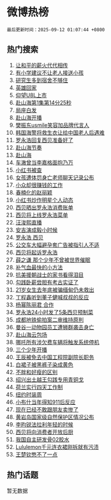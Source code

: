 # 微博热榜

`最后更新时间：2025-09-12 01:07:44 +0800`

## 热门搜索

1. [让和平的薪火代代相传](https://m.weibo.cn/search?containerid=100103type%3D1%26t%3D10%26q%3D%23%E8%AE%A9%E5%92%8C%E5%B9%B3%E7%9A%84%E8%96%AA%E7%81%AB%E4%BB%A3%E4%BB%A3%E7%9B%B8%E4%BC%A0%23&stream_entry_id=51&isnewpage=1&extparam=seat%3D1%26cate%3D10103%26q%3D%2523%25E8%25AE%25A9%25E5%2592%258C%25E5%25B9%25B3%25E7%259A%2584%25E8%2596%25AA%25E7%2581%25AB%25E4%25BB%25A3%25E4%25BB%25A3%25E7%259B%25B8%25E4%25BC%25A0%2523%26pos%3D0%26filter_type%3Drealtimehot%26stream_entry_id%3D51%26c_type%3D51%26dgr%3D0%26display_time%3D1757610463%26pre_seqid%3D175761046369301983937133)
1. [有小学建议不让老人接送小孩](https://m.weibo.cn/search?containerid=100103type%3D1%26t%3D10%26q%3D%23%E6%9C%89%E5%B0%8F%E5%AD%A6%E5%BB%BA%E8%AE%AE%E4%B8%8D%E8%AE%A9%E8%80%81%E4%BA%BA%E6%8E%A5%E9%80%81%E5%B0%8F%E5%AD%A9%23&stream_entry_id=31&isnewpage=1&extparam=seat%3D1%26q%3D%2523%25E6%259C%2589%25E5%25B0%258F%25E5%25AD%25A6%25E5%25BB%25BA%25E8%25AE%25AE%25E4%25B8%258D%25E8%25AE%25A9%25E8%2580%2581%25E4%25BA%25BA%25E6%258E%25A5%25E9%2580%2581%25E5%25B0%258F%25E5%25AD%25A9%2523%26pos%3D0%26filter_type%3Drealtimehot%26c_type%3D31%26realpos%3D1%26cate%3D5001%26flag%3D0%26band_rank%3D1%26lcate%3D5001%26stream_entry_id%3D31%26dgr%3D0%26display_time%3D1757610463%26pre_seqid%3D175761046369301983937133)
1. [研究生多到宿舍不够住](https://m.weibo.cn/search?containerid=100103type%3D1%26t%3D10%26q%3D%23%E7%A0%94%E7%A9%B6%E7%94%9F%E5%A4%9A%E5%88%B0%E5%AE%BF%E8%88%8D%E4%B8%8D%E5%A4%9F%E4%BD%8F%23&stream_entry_id=31&isnewpage=1&extparam=seat%3D1%26q%3D%2523%25E7%25A0%2594%25E7%25A9%25B6%25E7%2594%259F%25E5%25A4%259A%25E5%2588%25B0%25E5%25AE%25BF%25E8%2588%258D%25E4%25B8%258D%25E5%25A4%259F%25E4%25BD%258F%2523%26pos%3D1%26filter_type%3Drealtimehot%26c_type%3D31%26realpos%3D2%26cate%3D5001%26flag%3D0%26band_rank%3D2%26lcate%3D5001%26stream_entry_id%3D31%26dgr%3D0%26display_time%3D1757610463%26pre_seqid%3D175761046369301983937133)
1. [英雄回家](https://m.weibo.cn/search?containerid=100103type%3D1%26t%3D10%26q%3D%23%E8%8B%B1%E9%9B%84%E5%9B%9E%E5%AE%B6%23&stream_entry_id=31&isnewpage=1&extparam=seat%3D1%26q%3D%2523%25E8%258B%25B1%25E9%259B%2584%25E5%259B%259E%25E5%25AE%25B6%2523%26pos%3D2%26filter_type%3Drealtimehot%26c_type%3D31%26realpos%3D3%26cate%3D5001%26flag%3D0%26band_rank%3D3%26lcate%3D5001%26stream_entry_id%3D31%26dgr%3D0%26display_time%3D1757610463%26pre_seqid%3D175761046369301983937133)
1. [仰望U8L上市](https://m.weibo.cn/search?containerid=100103type%3D1%26t%3D10%26q%3D%23%E4%BB%B0%E6%9C%9BU8L%E4%B8%8A%E5%B8%82%23&stream_entry_id=31&isnewpage=1&extparam=seat%3D1%26q%3D%2523%25E4%25BB%25B0%25E6%259C%259BU8L%25E4%25B8%258A%25E5%25B8%2582%2523%26pos%3D3%26filter_type%3Drealtimehot%26adid%3D300623%26c_type%3D31%26is_ad_pos%3D1%26cate%3D5001%26band_rank%3D4%26topic_ad%3D1%26lcate%3D5001%26stream_entry_id%3D31%26dgr%3D0%26display_time%3D1757610463%26pre_seqid%3D175761046369301983937133)
1. [赴山海第1集第14分25秒](https://m.weibo.cn/search?containerid=100103type%3D1%26t%3D10%26q%3D%E8%B5%B4%E5%B1%B1%E6%B5%B7%E7%AC%AC1%E9%9B%86%E7%AC%AC14%E5%88%8625%E7%A7%92&stream_entry_id=31&isnewpage=1&extparam=seat%3D1%26q%3D%25E8%25B5%25B4%25E5%25B1%25B1%25E6%25B5%25B7%25E7%25AC%25AC1%25E9%259B%2586%25E7%25AC%25AC14%25E5%2588%258625%25E7%25A7%2592%26pos%3D4%26filter_type%3Drealtimehot%26c_type%3D31%26realpos%3D4%26cate%3D5001%26flag%3D0%26band_rank%3D4%26lcate%3D5001%26stream_entry_id%3D31%26dgr%3D0%26display_time%3D1757610463%26pre_seqid%3D175761046369301983937133)
1. [局座白发](https://m.weibo.cn/search?containerid=100103type%3D1%26t%3D10%26q%3D%E5%B1%80%E5%BA%A7%E7%99%BD%E5%8F%91&stream_entry_id=31&isnewpage=1&extparam=seat%3D1%26q%3D%25E5%25B1%2580%25E5%25BA%25A7%25E7%2599%25BD%25E5%258F%2591%26pos%3D5%26filter_type%3Drealtimehot%26c_type%3D31%26realpos%3D5%26cate%3D5001%26flag%3D0%26band_rank%3D5%26lcate%3D5001%26stream_entry_id%3D31%26dgr%3D0%26display_time%3D1757610463%26pre_seqid%3D175761046369301983937133)
1. [赴山海开播](https://m.weibo.cn/search?containerid=100103type%3D1%26t%3D10%26q%3D%E8%B5%B4%E5%B1%B1%E6%B5%B7%E5%BC%80%E6%92%AD&stream_entry_id=31&isnewpage=1&extparam=seat%3D1%26q%3D%25E8%25B5%25B4%25E5%25B1%25B1%25E6%25B5%25B7%25E5%25BC%2580%25E6%2592%25AD%26pos%3D6%26filter_type%3Drealtimehot%26c_type%3D31%26realpos%3D6%26cate%3D5001%26flag%3D16%26band_rank%3D6%26lcate%3D5001%26stream_entry_id%3D31%26dgr%3D0%26display_time%3D1757610463%26pre_seqid%3D175761046369301983937133)
1. [樊振东usmile笑容加品牌代言人](https://m.weibo.cn/search?containerid=100103type%3D1%26t%3D10%26q%3D%23%E6%A8%8A%E6%8C%AF%E4%B8%9Cusmile%E7%AC%91%E5%AE%B9%E5%8A%A0%E5%93%81%E7%89%8C%E4%BB%A3%E8%A8%80%E4%BA%BA%23&stream_entry_id=31&isnewpage=1&extparam=seat%3D1%26q%3D%2523%25E6%25A8%258A%25E6%258C%25AF%25E4%25B8%259Cusmile%25E7%25AC%2591%25E5%25AE%25B9%25E5%258A%25A0%25E5%2593%2581%25E7%2589%258C%25E4%25BB%25A3%25E8%25A8%2580%25E4%25BA%25BA%2523%26pos%3D7%26filter_type%3Drealtimehot%26adid%3D300819%26c_type%3D31%26is_ad_pos%3D1%26cate%3D5001%26band_rank%3D7%26topic_ad%3D1%26lcate%3D5001%26stream_entry_id%3D31%26dgr%3D0%26display_time%3D1757610463%26pre_seqid%3D175761046369301983937133)
1. [韩国海警将救生衣让给中国老人后遇难](https://m.weibo.cn/search?containerid=100103type%3D1%26t%3D10%26q%3D%23%E9%9F%A9%E5%9B%BD%E6%B5%B7%E8%AD%A6%E5%B0%86%E6%95%91%E7%94%9F%E8%A1%A3%E8%AE%A9%E7%BB%99%E4%B8%AD%E5%9B%BD%E8%80%81%E4%BA%BA%E5%90%8E%E9%81%87%E9%9A%BE%23&stream_entry_id=31&isnewpage=1&extparam=seat%3D1%26q%3D%2523%25E9%259F%25A9%25E5%259B%25BD%25E6%25B5%25B7%25E8%25AD%25A6%25E5%25B0%2586%25E6%2595%2591%25E7%2594%259F%25E8%25A1%25A3%25E8%25AE%25A9%25E7%25BB%2599%25E4%25B8%25AD%25E5%259B%25BD%25E8%2580%2581%25E4%25BA%25BA%25E5%2590%258E%25E9%2581%2587%25E9%259A%25BE%2523%26pos%3D8%26filter_type%3Drealtimehot%26c_type%3D31%26realpos%3D7%26cate%3D5001%26flag%3D0%26band_rank%3D7%26lcate%3D5001%26stream_entry_id%3D31%26dgr%3D0%26display_time%3D1757610463%26pre_seqid%3D175761046369301983937133)
1. [罗永浩回复西贝准备好了](https://m.weibo.cn/search?containerid=100103type%3D1%26t%3D10%26q%3D%23%E7%BD%97%E6%B0%B8%E6%B5%A9%E5%9B%9E%E5%A4%8D%E8%A5%BF%E8%B4%9D%E5%87%86%E5%A4%87%E5%A5%BD%E4%BA%86%23&stream_entry_id=31&isnewpage=1&extparam=seat%3D1%26q%3D%2523%25E7%25BD%2597%25E6%25B0%25B8%25E6%25B5%25A9%25E5%259B%259E%25E5%25A4%258D%25E8%25A5%25BF%25E8%25B4%259D%25E5%2587%2586%25E5%25A4%2587%25E5%25A5%25BD%25E4%25BA%2586%2523%26pos%3D9%26filter_type%3Drealtimehot%26c_type%3D31%26realpos%3D8%26cate%3D5001%26flag%3D0%26band_rank%3D8%26lcate%3D5001%26stream_entry_id%3D31%26dgr%3D0%26display_time%3D1757610463%26pre_seqid%3D175761046369301983937133)
1. [赴山海节奏](https://m.weibo.cn/search?containerid=100103type%3D1%26t%3D10%26q%3D%23%E8%B5%B4%E5%B1%B1%E6%B5%B7%E8%8A%82%E5%A5%8F%23&stream_entry_id=31&isnewpage=1&extparam=seat%3D1%26q%3D%2523%25E8%25B5%25B4%25E5%25B1%25B1%25E6%25B5%25B7%25E8%258A%2582%25E5%25A5%258F%2523%26pos%3D10%26filter_type%3Drealtimehot%26c_type%3D31%26realpos%3D9%26cate%3D5001%26flag%3D1%26band_rank%3D9%26lcate%3D5001%26stream_entry_id%3D31%26dgr%3D0%26display_time%3D1757610463%26pre_seqid%3D175761046369301983937133)
1. [赴山海](https://m.weibo.cn/search?containerid=100103type%3D1%26t%3D10%26q%3D%E8%B5%B4%E5%B1%B1%E6%B5%B7&stream_entry_id=31&isnewpage=1&extparam=seat%3D1%26q%3D%25E8%25B5%25B4%25E5%25B1%25B1%25E6%25B5%25B7%26pos%3D11%26filter_type%3Drealtimehot%26c_type%3D31%26realpos%3D10%26cate%3D5001%26flag%3D0%26band_rank%3D10%26lcate%3D5001%26stream_entry_id%3D31%26dgr%3D0%26display_time%3D1757610463%26pre_seqid%3D175761046369301983937133)
1. [车澈曾当李嘉格面抱乃万](https://m.weibo.cn/search?containerid=100103type%3D1%26t%3D10%26q%3D%23%E8%BD%A6%E6%BE%88%E6%9B%BE%E5%BD%93%E6%9D%8E%E5%98%89%E6%A0%BC%E9%9D%A2%E6%8A%B1%E4%B9%83%E4%B8%87%23&stream_entry_id=31&isnewpage=1&extparam=seat%3D1%26q%3D%2523%25E8%25BD%25A6%25E6%25BE%2588%25E6%259B%25BE%25E5%25BD%2593%25E6%259D%258E%25E5%2598%2589%25E6%25A0%25BC%25E9%259D%25A2%25E6%258A%25B1%25E4%25B9%2583%25E4%25B8%2587%2523%26pos%3D12%26filter_type%3Drealtimehot%26c_type%3D31%26realpos%3D11%26cate%3D5001%26flag%3D0%26band_rank%3D11%26lcate%3D5001%26stream_entry_id%3D31%26dgr%3D0%26display_time%3D1757610463%26pre_seqid%3D175761046369301983937133)
1. [小红书被查](https://m.weibo.cn/search?containerid=100103type%3D1%26t%3D10%26q%3D%23%E5%B0%8F%E7%BA%A2%E4%B9%A6%E8%A2%AB%E6%9F%A5%23&stream_entry_id=31&isnewpage=1&extparam=seat%3D1%26q%3D%2523%25E5%25B0%258F%25E7%25BA%25A2%25E4%25B9%25A6%25E8%25A2%25AB%25E6%259F%25A5%2523%26pos%3D13%26filter_type%3Drealtimehot%26c_type%3D31%26realpos%3D12%26cate%3D5001%26flag%3D0%26band_rank%3D12%26lcate%3D5001%26stream_entry_id%3D31%26dgr%3D0%26display_time%3D1757610463%26pre_seqid%3D175761046369301983937133)
1. [女孩遭体罚身亡老师聊天记录公布](https://m.weibo.cn/search?containerid=100103type%3D1%26t%3D10%26q%3D%23%E5%A5%B3%E5%AD%A9%E9%81%AD%E4%BD%93%E7%BD%9A%E8%BA%AB%E4%BA%A1%E8%80%81%E5%B8%88%E8%81%8A%E5%A4%A9%E8%AE%B0%E5%BD%95%E5%85%AC%E5%B8%83%23&stream_entry_id=31&isnewpage=1&extparam=seat%3D1%26q%3D%2523%25E5%25A5%25B3%25E5%25AD%25A9%25E9%2581%25AD%25E4%25BD%2593%25E7%25BD%259A%25E8%25BA%25AB%25E4%25BA%25A1%25E8%2580%2581%25E5%25B8%2588%25E8%2581%258A%25E5%25A4%25A9%25E8%25AE%25B0%25E5%25BD%2595%25E5%2585%25AC%25E5%25B8%2583%2523%26pos%3D14%26filter_type%3Drealtimehot%26c_type%3D31%26realpos%3D13%26cate%3D5001%26flag%3D0%26band_rank%3D13%26lcate%3D5001%26stream_entry_id%3D31%26dgr%3D0%26display_time%3D1757610463%26pre_seqid%3D175761046369301983937133)
1. [小众却很赚钱的工作](https://m.weibo.cn/search?containerid=100103type%3D1%26t%3D10%26q%3D%E5%B0%8F%E4%BC%97%E5%8D%B4%E5%BE%88%E8%B5%9A%E9%92%B1%E7%9A%84%E5%B7%A5%E4%BD%9C&stream_entry_id=31&isnewpage=1&extparam=seat%3D1%26q%3D%25E5%25B0%258F%25E4%25BC%2597%25E5%258D%25B4%25E5%25BE%2588%25E8%25B5%259A%25E9%2592%25B1%25E7%259A%2584%25E5%25B7%25A5%25E4%25BD%259C%26pos%3D15%26filter_type%3Drealtimehot%26c_type%3D31%26realpos%3D14%26cate%3D5001%26flag%3D0%26band_rank%3D14%26lcate%3D5001%26stream_entry_id%3D31%26dgr%3D0%26display_time%3D1757610463%26pre_seqid%3D175761046369301983937133)
1. [春楠化的赵丽颖](https://m.weibo.cn/search?containerid=100103type%3D1%26t%3D10%26q%3D%23%E6%98%A5%E6%A5%A0%E5%8C%96%E7%9A%84%E8%B5%B5%E4%B8%BD%E9%A2%96%23&stream_entry_id=31&isnewpage=1&extparam=seat%3D1%26q%3D%2523%25E6%2598%25A5%25E6%25A5%25A0%25E5%258C%2596%25E7%259A%2584%25E8%25B5%25B5%25E4%25B8%25BD%25E9%25A2%2596%2523%26pos%3D16%26filter_type%3Drealtimehot%26c_type%3D31%26realpos%3D15%26cate%3D5001%26flag%3D0%26band_rank%3D15%26lcate%3D5001%26stream_entry_id%3D31%26dgr%3D0%26display_time%3D1757610463%26pre_seqid%3D175761046369301983937133)
1. [小红书炒作明星个人动态](https://m.weibo.cn/search?containerid=100103type%3D1%26t%3D10%26q%3D%23%E5%B0%8F%E7%BA%A2%E4%B9%A6%E7%82%92%E4%BD%9C%E6%98%8E%E6%98%9F%E4%B8%AA%E4%BA%BA%E5%8A%A8%E6%80%81%23&stream_entry_id=31&isnewpage=1&extparam=seat%3D1%26q%3D%2523%25E5%25B0%258F%25E7%25BA%25A2%25E4%25B9%25A6%25E7%2582%2592%25E4%25BD%259C%25E6%2598%258E%25E6%2598%259F%25E4%25B8%25AA%25E4%25BA%25BA%25E5%258A%25A8%25E6%2580%2581%2523%26pos%3D17%26filter_type%3Drealtimehot%26c_type%3D31%26realpos%3D16%26cate%3D5001%26flag%3D0%26band_rank%3D16%26lcate%3D5001%26stream_entry_id%3D31%26dgr%3D0%26display_time%3D1757610463%26pre_seqid%3D175761046369301983937133)
1. [西贝晒出罗永浩消费账单](https://m.weibo.cn/search?containerid=100103type%3D1%26t%3D10%26q%3D%23%E8%A5%BF%E8%B4%9D%E6%99%92%E5%87%BA%E7%BD%97%E6%B0%B8%E6%B5%A9%E6%B6%88%E8%B4%B9%E8%B4%A6%E5%8D%95%23&stream_entry_id=31&isnewpage=1&extparam=seat%3D1%26q%3D%2523%25E8%25A5%25BF%25E8%25B4%259D%25E6%2599%2592%25E5%2587%25BA%25E7%25BD%2597%25E6%25B0%25B8%25E6%25B5%25A9%25E6%25B6%2588%25E8%25B4%25B9%25E8%25B4%25A6%25E5%258D%2595%2523%26pos%3D18%26filter_type%3Drealtimehot%26c_type%3D31%26realpos%3D17%26cate%3D5001%26flag%3D0%26band_rank%3D17%26lcate%3D5001%26stream_entry_id%3D31%26dgr%3D0%26display_time%3D1757610463%26pre_seqid%3D175761046369301983937133)
1. [西贝将上线罗永浩菜单](https://m.weibo.cn/search?containerid=100103type%3D1%26t%3D10%26q%3D%23%E8%A5%BF%E8%B4%9D%E5%B0%86%E4%B8%8A%E7%BA%BF%E7%BD%97%E6%B0%B8%E6%B5%A9%E8%8F%9C%E5%8D%95%23&stream_entry_id=31&isnewpage=1&extparam=seat%3D1%26q%3D%2523%25E8%25A5%25BF%25E8%25B4%259D%25E5%25B0%2586%25E4%25B8%258A%25E7%25BA%25BF%25E7%25BD%2597%25E6%25B0%25B8%25E6%25B5%25A9%25E8%258F%259C%25E5%258D%2595%2523%26pos%3D19%26filter_type%3Drealtimehot%26c_type%3D31%26realpos%3D18%26cate%3D5001%26flag%3D0%26band_rank%3D18%26lcate%3D5001%26stream_entry_id%3D31%26dgr%3D0%26display_time%3D1757610463%26pre_seqid%3D175761046369301983937133)
1. [汪浚熙直播](https://m.weibo.cn/search?containerid=100103type%3D1%26t%3D10%26q%3D%E6%B1%AA%E6%B5%9A%E7%86%99%E7%9B%B4%E6%92%AD&stream_entry_id=31&isnewpage=1&extparam=seat%3D1%26q%3D%25E6%25B1%25AA%25E6%25B5%259A%25E7%2586%2599%25E7%259B%25B4%25E6%2592%25AD%26pos%3D20%26filter_type%3Drealtimehot%26c_type%3D31%26realpos%3D19%26cate%3D5001%26flag%3D0%26band_rank%3D19%26lcate%3D5001%26stream_entry_id%3D31%26dgr%3D0%26display_time%3D1757610463%26pre_seqid%3D175761046369301983937133)
1. [安吉演成毅小时候](https://m.weibo.cn/search?containerid=100103type%3D1%26t%3D10%26q%3D%23%E5%AE%89%E5%90%89%E6%BC%94%E6%88%90%E6%AF%85%E5%B0%8F%E6%97%B6%E5%80%99%23&stream_entry_id=31&isnewpage=1&extparam=seat%3D1%26q%3D%2523%25E5%25AE%2589%25E5%2590%2589%25E6%25BC%2594%25E6%2588%2590%25E6%25AF%2585%25E5%25B0%258F%25E6%2597%25B6%25E5%2580%2599%2523%26pos%3D21%26filter_type%3Drealtimehot%26c_type%3D31%26realpos%3D20%26cate%3D5001%26flag%3D0%26band_rank%3D20%26lcate%3D5001%26stream_entry_id%3D31%26dgr%3D0%26display_time%3D1757610463%26pre_seqid%3D175761046369301983937133)
1. [罗永浩 西贝](https://m.weibo.cn/search?containerid=100103type%3D1%26t%3D10%26q%3D%E7%BD%97%E6%B0%B8%E6%B5%A9+%E8%A5%BF%E8%B4%9D&stream_entry_id=31&isnewpage=1&extparam=seat%3D1%26q%3D%25E7%25BD%2597%25E6%25B0%25B8%25E6%25B5%25A9%2520%25E8%25A5%25BF%25E8%25B4%259D%26pos%3D22%26filter_type%3Drealtimehot%26c_type%3D31%26realpos%3D21%26cate%3D5001%26flag%3D0%26band_rank%3D21%26lcate%3D5001%26stream_entry_id%3D31%26dgr%3D0%26display_time%3D1757610463%26pre_seqid%3D175761046369301983937133)
1. [公交车大幅避孕套广告被指引人不适](https://m.weibo.cn/search?containerid=100103type%3D1%26t%3D10%26q%3D%23%E5%85%AC%E4%BA%A4%E8%BD%A6%E5%A4%A7%E5%B9%85%E9%81%BF%E5%AD%95%E5%A5%97%E5%B9%BF%E5%91%8A%E8%A2%AB%E6%8C%87%E5%BC%95%E4%BA%BA%E4%B8%8D%E9%80%82%23&stream_entry_id=31&isnewpage=1&extparam=seat%3D1%26q%3D%2523%25E5%2585%25AC%25E4%25BA%25A4%25E8%25BD%25A6%25E5%25A4%25A7%25E5%25B9%2585%25E9%2581%25BF%25E5%25AD%2595%25E5%25A5%2597%25E5%25B9%25BF%25E5%2591%258A%25E8%25A2%25AB%25E6%258C%2587%25E5%25BC%2595%25E4%25BA%25BA%25E4%25B8%258D%25E9%2580%2582%2523%26pos%3D23%26filter_type%3Drealtimehot%26c_type%3D31%26realpos%3D22%26cate%3D5001%26flag%3D0%26band_rank%3D22%26lcate%3D5001%26stream_entry_id%3D31%26dgr%3D0%26display_time%3D1757610463%26pre_seqid%3D175761046369301983937133)
1. [西贝将起诉罗永浩](https://m.weibo.cn/search?containerid=100103type%3D1%26t%3D10%26q%3D%23%E8%A5%BF%E8%B4%9D%E5%B0%86%E8%B5%B7%E8%AF%89%E7%BD%97%E6%B0%B8%E6%B5%A9%23&stream_entry_id=31&isnewpage=1&extparam=seat%3D1%26q%3D%2523%25E8%25A5%25BF%25E8%25B4%259D%25E5%25B0%2586%25E8%25B5%25B7%25E8%25AF%2589%25E7%25BD%2597%25E6%25B0%25B8%25E6%25B5%25A9%2523%26pos%3D24%26filter_type%3Drealtimehot%26c_type%3D31%26realpos%3D23%26cate%3D5001%26flag%3D0%26band_rank%3D23%26lcate%3D5001%26stream_entry_id%3D31%26dgr%3D0%26display_time%3D1757610463%26pre_seqid%3D175761046369301983937133)
1. [薛之谦 那个少年不曾被世界催眠](https://m.weibo.cn/search?containerid=100103type%3D1%26t%3D10%26q%3D%E8%96%9B%E4%B9%8B%E8%B0%A6+%E9%82%A3%E4%B8%AA%E5%B0%91%E5%B9%B4%E4%B8%8D%E6%9B%BE%E8%A2%AB%E4%B8%96%E7%95%8C%E5%82%AC%E7%9C%A0&stream_entry_id=31&isnewpage=1&extparam=seat%3D1%26q%3D%25E8%2596%259B%25E4%25B9%258B%25E8%25B0%25A6%2520%25E9%2582%25A3%25E4%25B8%25AA%25E5%25B0%2591%25E5%25B9%25B4%25E4%25B8%258D%25E6%259B%25BE%25E8%25A2%25AB%25E4%25B8%2596%25E7%2595%258C%25E5%2582%25AC%25E7%259C%25A0%26pos%3D25%26filter_type%3Drealtimehot%26c_type%3D31%26realpos%3D24%26cate%3D5001%26flag%3D0%26band_rank%3D24%26lcate%3D5001%26stream_entry_id%3D31%26dgr%3D0%26display_time%3D1757610463%26pre_seqid%3D175761046369301983937133)
1. [补气血最快的小方法](https://m.weibo.cn/search?containerid=100103type%3D1%26t%3D10%26q%3D%E8%A1%A5%E6%B0%94%E8%A1%80%E6%9C%80%E5%BF%AB%E7%9A%84%E5%B0%8F%E6%96%B9%E6%B3%95&stream_entry_id=31&isnewpage=1&extparam=seat%3D1%26q%3D%25E8%25A1%25A5%25E6%25B0%2594%25E8%25A1%2580%25E6%259C%2580%25E5%25BF%25AB%25E7%259A%2584%25E5%25B0%258F%25E6%2596%25B9%25E6%25B3%2595%26pos%3D26%26filter_type%3Drealtimehot%26c_type%3D31%26realpos%3D25%26cate%3D5001%26flag%3D0%26band_rank%3D25%26lcate%3D5001%26stream_entry_id%3D31%26dgr%3D0%26display_time%3D1757610463%26pre_seqid%3D175761046369301983937133)
1. [抗美援朝战士的家书看得泪目](https://m.weibo.cn/search?containerid=100103type%3D1%26t%3D10%26q%3D%23%E6%8A%97%E7%BE%8E%E6%8F%B4%E6%9C%9D%E6%88%98%E5%A3%AB%E7%9A%84%E5%AE%B6%E4%B9%A6%E7%9C%8B%E5%BE%97%E6%B3%AA%E7%9B%AE%23&stream_entry_id=31&isnewpage=1&extparam=seat%3D1%26q%3D%2523%25E6%258A%2597%25E7%25BE%258E%25E6%258F%25B4%25E6%259C%259D%25E6%2588%2598%25E5%25A3%25AB%25E7%259A%2584%25E5%25AE%25B6%25E4%25B9%25A6%25E7%259C%258B%25E5%25BE%2597%25E6%25B3%25AA%25E7%259B%25AE%2523%26pos%3D27%26filter_type%3Drealtimehot%26c_type%3D31%26realpos%3D26%26cate%3D5001%26flag%3D0%26band_rank%3D26%26lcate%3D5001%26stream_entry_id%3D31%26dgr%3D0%26display_time%3D1757610463%26pre_seqid%3D175761046369301983937133)
1. [勾践卧薪尝胆有考古实证了](https://m.weibo.cn/search?containerid=100103type%3D1%26t%3D10%26q%3D%23%E5%8B%BE%E8%B7%B5%E5%8D%A7%E8%96%AA%E5%B0%9D%E8%83%86%E6%9C%89%E8%80%83%E5%8F%A4%E5%AE%9E%E8%AF%81%E4%BA%86%23&stream_entry_id=31&isnewpage=1&extparam=seat%3D1%26q%3D%2523%25E5%258B%25BE%25E8%25B7%25B5%25E5%258D%25A7%25E8%2596%25AA%25E5%25B0%259D%25E8%2583%2586%25E6%259C%2589%25E8%2580%2583%25E5%258F%25A4%25E5%25AE%259E%25E8%25AF%2581%25E4%25BA%2586%2523%26pos%3D28%26filter_type%3Drealtimehot%26c_type%3D31%26realpos%3D27%26cate%3D5001%26flag%3D0%26band_rank%3D27%26lcate%3D5001%26stream_entry_id%3D31%26dgr%3D0%26display_time%3D1757610463%26pre_seqid%3D175761046369301983937133)
1. [21岁女生去年底被骗缅甸仍未救出](https://m.weibo.cn/search?containerid=100103type%3D1%26t%3D10%26q%3D%2321%E5%B2%81%E5%A5%B3%E7%94%9F%E5%8E%BB%E5%B9%B4%E5%BA%95%E8%A2%AB%E9%AA%97%E7%BC%85%E7%94%B8%E4%BB%8D%E6%9C%AA%E6%95%91%E5%87%BA%23&stream_entry_id=31&isnewpage=1&extparam=seat%3D1%26q%3D%252321%25E5%25B2%2581%25E5%25A5%25B3%25E7%2594%259F%25E5%258E%25BB%25E5%25B9%25B4%25E5%25BA%2595%25E8%25A2%25AB%25E9%25AA%2597%25E7%25BC%2585%25E7%2594%25B8%25E4%25BB%258D%25E6%259C%25AA%25E6%2595%2591%25E5%2587%25BA%2523%26pos%3D29%26filter_type%3Drealtimehot%26c_type%3D31%26realpos%3D28%26cate%3D5001%26flag%3D0%26band_rank%3D28%26lcate%3D5001%26stream_entry_id%3D31%26dgr%3D0%26display_time%3D1757610463%26pre_seqid%3D175761046369301983937133)
1. [丁程鑫听到董子健喊叔叔的反应](https://m.weibo.cn/search?containerid=100103type%3D1%26t%3D10%26q%3D%23%E4%B8%81%E7%A8%8B%E9%91%AB%E5%90%AC%E5%88%B0%E8%91%A3%E5%AD%90%E5%81%A5%E5%96%8A%E5%8F%94%E5%8F%94%E7%9A%84%E5%8F%8D%E5%BA%94%23&stream_entry_id=31&isnewpage=1&extparam=seat%3D1%26q%3D%2523%25E4%25B8%2581%25E7%25A8%258B%25E9%2591%25AB%25E5%2590%25AC%25E5%2588%25B0%25E8%2591%25A3%25E5%25AD%2590%25E5%2581%25A5%25E5%2596%258A%25E5%258F%2594%25E5%258F%2594%25E7%259A%2584%25E5%258F%258D%25E5%25BA%2594%2523%26pos%3D30%26filter_type%3Drealtimehot%26c_type%3D31%26realpos%3D29%26cate%3D5001%26flag%3D0%26band_rank%3D29%26lcate%3D5001%26stream_entry_id%3D31%26dgr%3D0%26display_time%3D1757610463%26pre_seqid%3D175761046369301983937133)
1. [杨幂陈丽君 合作](https://m.weibo.cn/search?containerid=100103type%3D1%26t%3D10%26q%3D%E6%9D%A8%E5%B9%82%E9%99%88%E4%B8%BD%E5%90%9B+%E5%90%88%E4%BD%9C&stream_entry_id=31&isnewpage=1&extparam=seat%3D1%26q%3D%25E6%259D%25A8%25E5%25B9%2582%25E9%2599%2588%25E4%25B8%25BD%25E5%2590%259B%2520%25E5%2590%2588%25E4%25BD%259C%26pos%3D31%26filter_type%3Drealtimehot%26c_type%3D31%26realpos%3D30%26cate%3D5001%26flag%3D0%26band_rank%3D30%26lcate%3D5001%26stream_entry_id%3D31%26dgr%3D0%26display_time%3D1757610463%26pre_seqid%3D175761046369301983937133)
1. [罗永浩24小时发了5条西贝预制菜](https://m.weibo.cn/search?containerid=100103type%3D1%26t%3D10%26q%3D%23%E7%BD%97%E6%B0%B8%E6%B5%A924%E5%B0%8F%E6%97%B6%E5%8F%91%E4%BA%865%E6%9D%A1%E8%A5%BF%E8%B4%9D%E9%A2%84%E5%88%B6%E8%8F%9C%23&stream_entry_id=31&isnewpage=1&extparam=seat%3D1%26q%3D%2523%25E7%25BD%2597%25E6%25B0%25B8%25E6%25B5%25A924%25E5%25B0%258F%25E6%2597%25B6%25E5%258F%2591%25E4%25BA%25865%25E6%259D%25A1%25E8%25A5%25BF%25E8%25B4%259D%25E9%25A2%2584%25E5%2588%25B6%25E8%258F%259C%2523%26pos%3D32%26filter_type%3Drealtimehot%26c_type%3D31%26realpos%3D31%26cate%3D5001%26flag%3D0%26band_rank%3D31%26lcate%3D5001%26stream_entry_id%3D31%26dgr%3D0%26display_time%3D1757610463%26pre_seqid%3D175761046369301983937133)
1. [成都地铁偷拍案二审维持原判](https://m.weibo.cn/search?containerid=100103type%3D1%26t%3D10%26q%3D%23%E6%88%90%E9%83%BD%E5%9C%B0%E9%93%81%E5%81%B7%E6%8B%8D%E6%A1%88%E4%BA%8C%E5%AE%A1%E7%BB%B4%E6%8C%81%E5%8E%9F%E5%88%A4%23&stream_entry_id=31&isnewpage=1&extparam=seat%3D1%26q%3D%2523%25E6%2588%2590%25E9%2583%25BD%25E5%259C%25B0%25E9%2593%2581%25E5%2581%25B7%25E6%258B%258D%25E6%25A1%2588%25E4%25BA%258C%25E5%25AE%25A1%25E7%25BB%25B4%25E6%258C%2581%25E5%258E%259F%25E5%2588%25A4%2523%26pos%3D33%26filter_type%3Drealtimehot%26c_type%3D31%26realpos%3D32%26cate%3D5001%26flag%3D0%26band_rank%3D32%26lcate%3D5001%26stream_entry_id%3D31%26dgr%3D0%26display_time%3D1757610463%26pre_seqid%3D175761046369301983937133)
1. [曼谷一动物园员工遭狮群袭击身亡](https://m.weibo.cn/search?containerid=100103type%3D1%26t%3D10%26q%3D%23%E6%9B%BC%E8%B0%B7%E4%B8%80%E5%8A%A8%E7%89%A9%E5%9B%AD%E5%91%98%E5%B7%A5%E9%81%AD%E7%8B%AE%E7%BE%A4%E8%A2%AD%E5%87%BB%E8%BA%AB%E4%BA%A1%23&stream_entry_id=31&isnewpage=1&extparam=seat%3D1%26q%3D%2523%25E6%259B%25BC%25E8%25B0%25B7%25E4%25B8%2580%25E5%258A%25A8%25E7%2589%25A9%25E5%259B%25AD%25E5%2591%2598%25E5%25B7%25A5%25E9%2581%25AD%25E7%258B%25AE%25E7%25BE%25A4%25E8%25A2%25AD%25E5%2587%25BB%25E8%25BA%25AB%25E4%25BA%25A1%2523%26pos%3D34%26filter_type%3Drealtimehot%26c_type%3D31%26realpos%3D33%26cate%3D5001%26flag%3D1%26band_rank%3D33%26lcate%3D5001%26stream_entry_id%3D31%26dgr%3D0%26display_time%3D1757610463%26pre_seqid%3D175761046369301983937133)
1. [赴山海云包场](https://m.weibo.cn/search?containerid=100103type%3D1%26t%3D10%26q%3D%E8%B5%B4%E5%B1%B1%E6%B5%B7%E4%BA%91%E5%8C%85%E5%9C%BA&stream_entry_id=31&isnewpage=1&extparam=seat%3D1%26q%3D%25E8%25B5%25B4%25E5%25B1%25B1%25E6%25B5%25B7%25E4%25BA%2591%25E5%258C%2585%25E5%259C%25BA%26pos%3D35%26filter_type%3Drealtimehot%26c_type%3D31%26realpos%3D34%26cate%3D5001%26flag%3D0%26band_rank%3D34%26lcate%3D5001%26stream_entry_id%3D31%26dgr%3D0%26display_time%3D1757610463%26pre_seqid%3D175761046369301983937133)
1. [哪吒所有涉欠费车辆将触发系统停机](https://m.weibo.cn/search?containerid=100103type%3D1%26t%3D10%26q%3D%23%E5%93%AA%E5%90%92%E6%89%80%E6%9C%89%E6%B6%89%E6%AC%A0%E8%B4%B9%E8%BD%A6%E8%BE%86%E5%B0%86%E8%A7%A6%E5%8F%91%E7%B3%BB%E7%BB%9F%E5%81%9C%E6%9C%BA%23&stream_entry_id=31&isnewpage=1&extparam=seat%3D1%26q%3D%2523%25E5%2593%25AA%25E5%2590%2592%25E6%2589%2580%25E6%259C%2589%25E6%25B6%2589%25E6%25AC%25A0%25E8%25B4%25B9%25E8%25BD%25A6%25E8%25BE%2586%25E5%25B0%2586%25E8%25A7%25A6%25E5%258F%2591%25E7%25B3%25BB%25E7%25BB%259F%25E5%2581%259C%25E6%259C%25BA%2523%26pos%3D36%26filter_type%3Drealtimehot%26c_type%3D31%26realpos%3D35%26cate%3D5001%26flag%3D0%26band_rank%3D35%26lcate%3D5001%26stream_entry_id%3D31%26dgr%3D0%26display_time%3D1757610463%26pre_seqid%3D175761046369301983937133)
1. [三个少年开播](https://m.weibo.cn/search?containerid=100103type%3D1%26t%3D10%26q%3D%23%E4%B8%89%E4%B8%AA%E5%B0%91%E5%B9%B4%E5%BC%80%E6%92%AD%23&stream_entry_id=31&isnewpage=1&extparam=seat%3D1%26q%3D%2523%25E4%25B8%2589%25E4%25B8%25AA%25E5%25B0%2591%25E5%25B9%25B4%25E5%25BC%2580%25E6%2592%25AD%2523%26pos%3D37%26filter_type%3Drealtimehot%26c_type%3D31%26realpos%3D36%26cate%3D5001%26flag%3D0%26band_rank%3D36%26lcate%3D5001%26stream_entry_id%3D31%26dgr%3D0%26display_time%3D1757610463%26pre_seqid%3D175761046369301983937133)
1. [王辰被免去中国工程院副院长职务](https://m.weibo.cn/search?containerid=100103type%3D1%26t%3D10%26q%3D%23%E7%8E%8B%E8%BE%B0%E8%A2%AB%E5%85%8D%E5%8E%BB%E4%B8%AD%E5%9B%BD%E5%B7%A5%E7%A8%8B%E9%99%A2%E5%89%AF%E9%99%A2%E9%95%BF%E8%81%8C%E5%8A%A1%23&stream_entry_id=31&isnewpage=1&extparam=seat%3D1%26q%3D%2523%25E7%258E%258B%25E8%25BE%25B0%25E8%25A2%25AB%25E5%2585%258D%25E5%258E%25BB%25E4%25B8%25AD%25E5%259B%25BD%25E5%25B7%25A5%25E7%25A8%258B%25E9%2599%25A2%25E5%2589%25AF%25E9%2599%25A2%25E9%2595%25BF%25E8%2581%258C%25E5%258A%25A1%2523%26pos%3D38%26filter_type%3Drealtimehot%26c_type%3D31%26realpos%3D37%26cate%3D5001%26flag%3D0%26band_rank%3D37%26lcate%3D5001%26stream_entry_id%3D31%26dgr%3D0%26display_time%3D1757610463%26pre_seqid%3D175761046369301983937133)
1. [白裙子被黑裤子染成黄色](https://m.weibo.cn/search?containerid=100103type%3D1%26t%3D10%26q%3D%23%E7%99%BD%E8%A3%99%E5%AD%90%E8%A2%AB%E9%BB%91%E8%A3%A4%E5%AD%90%E6%9F%93%E6%88%90%E9%BB%84%E8%89%B2%23&stream_entry_id=31&isnewpage=1&extparam=seat%3D1%26q%3D%2523%25E7%2599%25BD%25E8%25A3%2599%25E5%25AD%2590%25E8%25A2%25AB%25E9%25BB%2591%25E8%25A3%25A4%25E5%25AD%2590%25E6%259F%2593%25E6%2588%2590%25E9%25BB%2584%25E8%2589%25B2%2523%26pos%3D39%26filter_type%3Drealtimehot%26c_type%3D31%26realpos%3D38%26cate%3D5001%26flag%3D0%26band_rank%3D38%26lcate%3D5001%26stream_entry_id%3D31%26dgr%3D0%26display_time%3D1757610463%26pre_seqid%3D175761046369301983937133)
1. [不胖和好瘦的区别](https://m.weibo.cn/search?containerid=100103type%3D1%26t%3D10%26q%3D%E4%B8%8D%E8%83%96%E5%92%8C%E5%A5%BD%E7%98%A6%E7%9A%84%E5%8C%BA%E5%88%AB&stream_entry_id=31&isnewpage=1&extparam=seat%3D1%26q%3D%25E4%25B8%258D%25E8%2583%2596%25E5%2592%258C%25E5%25A5%25BD%25E7%2598%25A6%25E7%259A%2584%25E5%258C%25BA%25E5%2588%25AB%26pos%3D40%26filter_type%3Drealtimehot%26c_type%3D31%26realpos%3D39%26cate%3D5001%26flag%3D0%26band_rank%3D39%26lcate%3D5001%26stream_entry_id%3D31%26dgr%3D0%26display_time%3D1757610463%26pre_seqid%3D175761046369301983937133)
1. [绍兴出土越王勾践专用青铜戈](https://m.weibo.cn/search?containerid=100103type%3D1%26t%3D10%26q%3D%23%E7%BB%8D%E5%85%B4%E5%87%BA%E5%9C%9F%E8%B6%8A%E7%8E%8B%E5%8B%BE%E8%B7%B5%E4%B8%93%E7%94%A8%E9%9D%92%E9%93%9C%E6%88%88%23&stream_entry_id=31&isnewpage=1&extparam=seat%3D1%26q%3D%2523%25E7%25BB%258D%25E5%2585%25B4%25E5%2587%25BA%25E5%259C%259F%25E8%25B6%258A%25E7%258E%258B%25E5%258B%25BE%25E8%25B7%25B5%25E4%25B8%2593%25E7%2594%25A8%25E9%259D%2592%25E9%2593%259C%25E6%2588%2588%2523%26pos%3D41%26filter_type%3Drealtimehot%26c_type%3D31%26realpos%3D40%26cate%3D5001%26flag%3D1%26band_rank%3D40%26lcate%3D5001%26stream_entry_id%3D31%26dgr%3D0%26display_time%3D1757610463%26pre_seqid%3D175761046369301983937133)
1. [荷兰实行四天工作制](https://m.weibo.cn/search?containerid=100103type%3D1%26t%3D10%26q%3D%E8%8D%B7%E5%85%B0%E5%AE%9E%E8%A1%8C%E5%9B%9B%E5%A4%A9%E5%B7%A5%E4%BD%9C%E5%88%B6&stream_entry_id=31&isnewpage=1&extparam=seat%3D1%26q%3D%25E8%258D%25B7%25E5%2585%25B0%25E5%25AE%259E%25E8%25A1%258C%25E5%259B%259B%25E5%25A4%25A9%25E5%25B7%25A5%25E4%25BD%259C%25E5%2588%25B6%26pos%3D42%26filter_type%3Drealtimehot%26c_type%3D31%26realpos%3D41%26cate%3D5001%26flag%3D0%26band_rank%3D41%26lcate%3D5001%26stream_entry_id%3D31%26dgr%3D0%26display_time%3D1757610463%26pre_seqid%3D175761046369301983937133)
1. [纽约时装周](https://m.weibo.cn/search?containerid=100103type%3D1%26t%3D10%26q%3D%E7%BA%BD%E7%BA%A6%E6%97%B6%E8%A3%85%E5%91%A8&stream_entry_id=31&isnewpage=1&extparam=seat%3D1%26q%3D%25E7%25BA%25BD%25E7%25BA%25A6%25E6%2597%25B6%25E8%25A3%2585%25E5%2591%25A8%26pos%3D43%26filter_type%3Drealtimehot%26c_type%3D31%26realpos%3D42%26cate%3D5001%26flag%3D1%26band_rank%3D42%26lcate%3D5001%26stream_entry_id%3D31%26dgr%3D0%26display_time%3D1757610463%26pre_seqid%3D175761046369301983937133)
1. [小布什当年得知911后反应](https://m.weibo.cn/search?containerid=100103type%3D1%26t%3D10%26q%3D%23%E5%B0%8F%E5%B8%83%E4%BB%80%E5%BD%93%E5%B9%B4%E5%BE%97%E7%9F%A5911%E5%90%8E%E5%8F%8D%E5%BA%94%23&stream_entry_id=31&isnewpage=1&extparam=seat%3D1%26q%3D%2523%25E5%25B0%258F%25E5%25B8%2583%25E4%25BB%2580%25E5%25BD%2593%25E5%25B9%25B4%25E5%25BE%2597%25E7%259F%25A5911%25E5%2590%258E%25E5%258F%258D%25E5%25BA%2594%2523%26pos%3D44%26filter_type%3Drealtimehot%26c_type%3D31%26realpos%3D43%26cate%3D5001%26flag%3D0%26band_rank%3D43%26lcate%3D5001%26stream_entry_id%3D31%26dgr%3D0%26display_time%3D1757610463%26pre_seqid%3D175761046369301983937133)
1. [现在已经不敢跟朋友卖惨了](https://m.weibo.cn/search?containerid=100103type%3D1%26t%3D10%26q%3D%E7%8E%B0%E5%9C%A8%E5%B7%B2%E7%BB%8F%E4%B8%8D%E6%95%A2%E8%B7%9F%E6%9C%8B%E5%8F%8B%E5%8D%96%E6%83%A8%E4%BA%86&stream_entry_id=31&isnewpage=1&extparam=seat%3D1%26q%3D%25E7%258E%25B0%25E5%259C%25A8%25E5%25B7%25B2%25E7%25BB%258F%25E4%25B8%258D%25E6%2595%25A2%25E8%25B7%259F%25E6%259C%258B%25E5%258F%258B%25E5%258D%2596%25E6%2583%25A8%25E4%25BA%2586%26pos%3D45%26filter_type%3Drealtimehot%26c_type%3D31%26realpos%3D44%26cate%3D5001%26flag%3D0%26band_rank%3D44%26lcate%3D5001%26stream_entry_id%3D31%26dgr%3D0%26display_time%3D1757610463%26pre_seqid%3D175761046369301983937133)
1. [黄岩岛国家级自然保护区情况公布](https://m.weibo.cn/search?containerid=100103type%3D1%26t%3D10%26q%3D%23%E9%BB%84%E5%B2%A9%E5%B2%9B%E5%9B%BD%E5%AE%B6%E7%BA%A7%E8%87%AA%E7%84%B6%E4%BF%9D%E6%8A%A4%E5%8C%BA%E6%83%85%E5%86%B5%E5%85%AC%E5%B8%83%23&stream_entry_id=31&isnewpage=1&extparam=seat%3D1%26q%3D%2523%25E9%25BB%2584%25E5%25B2%25A9%25E5%25B2%259B%25E5%259B%25BD%25E5%25AE%25B6%25E7%25BA%25A7%25E8%2587%25AA%25E7%2584%25B6%25E4%25BF%259D%25E6%258A%25A4%25E5%258C%25BA%25E6%2583%2585%25E5%2586%25B5%25E5%2585%25AC%25E5%25B8%2583%2523%26pos%3D46%26filter_type%3Drealtimehot%26c_type%3D31%26realpos%3D45%26cate%3D5001%26flag%3D1%26band_rank%3D45%26lcate%3D5001%26stream_entry_id%3D31%26dgr%3D0%26display_time%3D1757610463%26pre_seqid%3D175761046369301983937133)
1. [李昀锐法拉利年轻的时候](https://m.weibo.cn/search?containerid=100103type%3D1%26t%3D10%26q%3D%23%E6%9D%8E%E6%98%80%E9%94%90%E6%B3%95%E6%8B%89%E5%88%A9%E5%B9%B4%E8%BD%BB%E7%9A%84%E6%97%B6%E5%80%99%23&stream_entry_id=31&isnewpage=1&extparam=seat%3D1%26q%3D%2523%25E6%259D%258E%25E6%2598%2580%25E9%2594%2590%25E6%25B3%2595%25E6%258B%2589%25E5%2588%25A9%25E5%25B9%25B4%25E8%25BD%25BB%25E7%259A%2584%25E6%2597%25B6%25E5%2580%2599%2523%26pos%3D47%26filter_type%3Drealtimehot%26c_type%3D31%26realpos%3D46%26cate%3D5001%26flag%3D0%26band_rank%3D46%26lcate%3D5001%26stream_entry_id%3D31%26dgr%3D0%26display_time%3D1757610463%26pre_seqid%3D175761046369301983937133)
1. [西贝将向消费者开放后厨](https://m.weibo.cn/search?containerid=100103type%3D1%26t%3D10%26q%3D%23%E8%A5%BF%E8%B4%9D%E5%B0%86%E5%90%91%E6%B6%88%E8%B4%B9%E8%80%85%E5%BC%80%E6%94%BE%E5%90%8E%E5%8E%A8%23&stream_entry_id=31&isnewpage=1&extparam=seat%3D1%26q%3D%2523%25E8%25A5%25BF%25E8%25B4%259D%25E5%25B0%2586%25E5%2590%2591%25E6%25B6%2588%25E8%25B4%25B9%25E8%2580%2585%25E5%25BC%2580%25E6%2594%25BE%25E5%2590%258E%25E5%258E%25A8%2523%26pos%3D48%26filter_type%3Drealtimehot%26c_type%3D31%26realpos%3D47%26cate%3D5001%26flag%3D0%26band_rank%3D47%26lcate%3D5001%26stream_entry_id%3D31%26dgr%3D0%26display_time%3D1757610463%26pre_seqid%3D175761046369301983937133)
1. [我国自主研发骨02胶水](https://m.weibo.cn/search?containerid=100103type%3D1%26t%3D10%26q%3D%23%E6%88%91%E5%9B%BD%E8%87%AA%E4%B8%BB%E7%A0%94%E5%8F%91%E9%AA%A802%E8%83%B6%E6%B0%B4%23&stream_entry_id=31&isnewpage=1&extparam=seat%3D1%26q%3D%2523%25E6%2588%2591%25E5%259B%25BD%25E8%2587%25AA%25E4%25B8%25BB%25E7%25A0%2594%25E5%258F%2591%25E9%25AA%25A802%25E8%2583%25B6%25E6%25B0%25B4%2523%26pos%3D49%26filter_type%3Drealtimehot%26c_type%3D31%26realpos%3D48%26cate%3D5001%26flag%3D0%26band_rank%3D48%26lcate%3D5001%26stream_entry_id%3D31%26dgr%3D0%26display_time%3D1757610463%26pre_seqid%3D175761046369301983937133)
1. [Lululemon千元连衣裙刚拆就有污渍](https://m.weibo.cn/search?containerid=100103type%3D1%26t%3D10%26q%3D%23Lululemon%E5%8D%83%E5%85%83%E8%BF%9E%E8%A1%A3%E8%A3%99%E5%88%9A%E6%8B%86%E5%B0%B1%E6%9C%89%E6%B1%A1%E6%B8%8D%23&stream_entry_id=31&isnewpage=1&extparam=seat%3D1%26q%3D%2523Lululemon%25E5%258D%2583%25E5%2585%2583%25E8%25BF%259E%25E8%25A1%25A3%25E8%25A3%2599%25E5%2588%259A%25E6%258B%2586%25E5%25B0%25B1%25E6%259C%2589%25E6%25B1%25A1%25E6%25B8%258D%2523%26pos%3D50%26filter_type%3Drealtimehot%26c_type%3D31%26realpos%3D49%26cate%3D5001%26flag%3D1%26band_rank%3D49%26lcate%3D5001%26stream_entry_id%3D31%26dgr%3D0%26display_time%3D1757610463%26pre_seqid%3D175761046369301983937133)
1. [王楚钦憋不了一点](https://m.weibo.cn/search?containerid=100103type%3D1%26t%3D10%26q%3D%E7%8E%8B%E6%A5%9A%E9%92%A6%E6%86%8B%E4%B8%8D%E4%BA%86%E4%B8%80%E7%82%B9&stream_entry_id=31&isnewpage=1&extparam=seat%3D1%26q%3D%25E7%258E%258B%25E6%25A5%259A%25E9%2592%25A6%25E6%2586%258B%25E4%25B8%258D%25E4%25BA%2586%25E4%25B8%2580%25E7%2582%25B9%26pos%3D51%26filter_type%3Drealtimehot%26c_type%3D31%26realpos%3D50%26cate%3D5001%26flag%3D0%26band_rank%3D50%26lcate%3D5001%26stream_entry_id%3D31%26dgr%3D0%26display_time%3D1757610463%26pre_seqid%3D175761046369301983937133)

## 热门话题

暂无数据
